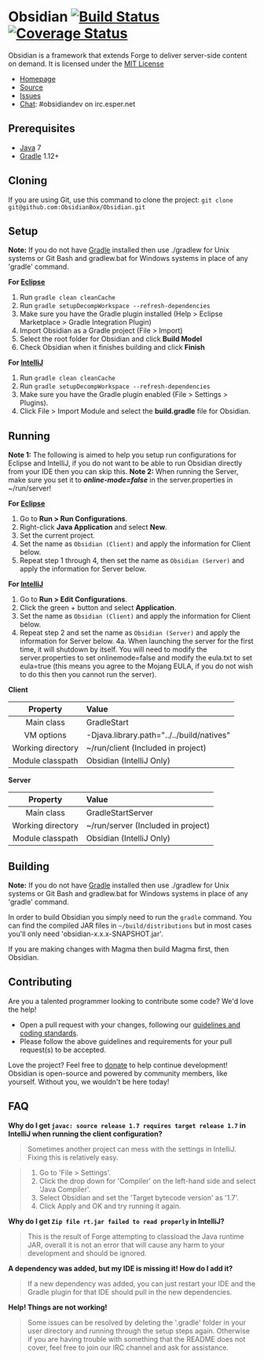 Obsidian [![Build Status](https://travis-ci.org/ObsidianBox/Obsidian.png?branch=master)](https://travis-ci.org/ObsidianBox/Obsidian) [![Coverage Status](https://coveralls.io/repos/ObsidianBox/Obsidian/badge.png)](https://coveralls.io/r/ObsidianBox/Obsidian)
=============
Obsidian is a framework that extends Forge to deliver server-side content on demand. It is licensed under the [MIT License]

* [Homepage]
* [Source]
* [Issues]
* [Chat]: #obsidiandev on irc.esper.net

## Prerequisites
* [Java] 7
* [Gradle] 1.12+

## Cloning
If you are using Git, use this command to clone the project: `git clone git@github.com:ObsidianBox/Obsidian.git`

## Setup
__Note:__ If you do not have [Gradle] installed then use ./gradlew for Unix systems or Git Bash and gradlew.bat for Windows systems in place of any 'gradle' command.

__For [Eclipse]__  
  1. Run `gradle clean cleanCache`  
  2. Run `gradle setupDecompWorkspace --refresh-dependencies`  
  3. Make sure you have the Gradle plugin installed (Help > Eclipse Marketplace > Gradle Integration Plugin)  
  4. Import Obsidian as a Gradle project (File > Import)
  5. Select the root folder for Obsidian and click **Build Model**
  6. Check Obsidian when it finishes building and click **Finish**

__For [IntelliJ]__  
  1. Run `gradle clean cleanCache`  
  2. Run `gradle setupDecompWorkspace --refresh-dependencies`  
  3. Make sure you have the Gradle plugin enabled (File > Settings > Plugins).  
  4. Click File > Import Module and select the **build.gradle** file for Obsidian.

## Running
__Note 1:__ The following is aimed to help you setup run configurations for Eclipse and IntelliJ, if you do not want to be able to run Obsidian directly from your IDE then you can skip this.
__Note 2:__ When running the Server, make sure you set it to *__online-mode=false__* in the server.properties in ~/run/server!

__For [Eclipse]__  
  1. Go to **Run > Run Configurations**.  
  2. Right-click **Java Application** and select **New**.  
  3. Set the current project.  
  4. Set the name as `Obsidian (Client)` and apply the information for Client below.
  5. Repeat step 1 through 4, then set the name as `Obsidian (Server)` and apply the information for Server below.

__For [IntelliJ]__  
  1. Go to **Run > Edit Configurations**.  
  2. Click the green + button and select **Application**.  
  3. Set the name as `Obsidian (Client)` and apply the information for Client below.
  4. Repeat step 2 and set the name as `Obsidian (Server)` and apply the information for Server below.
  4a. When launching the server for the first time, it will shutdown by itself. You will need to modify the server.properties to set onlinemode=false and modify the eula.txt to set eula=true (this means you agree to the Mojang EULA, if you do not wish to do this then you cannot run the server).

__Client__

|     Property      | Value                                     |
|:-----------------:|:------------------------------------------|
|    Main class     | GradleStart                               |
|    VM options     | -Djava.library.path="../../build/natives" |
| Working directory | ~/run/client (Included in project)                                                                      |
| Module classpath  | Obsidian (IntelliJ Only)                                                                                |

__Server__

|     Property      | Value                              |
|:-----------------:|:-----------------------------------|
|    Main class     | GradleStartServer                  |
| Working directory | ~/run/server (Included in project) |
| Module classpath  | Obsidian (IntelliJ Only)           |


## Building
__Note:__ If you do not have [Gradle] installed then use ./gradlew for Unix systems or Git Bash and gradlew.bat for Windows systems in place of any 'gradle' command.

In order to build Obsidian you simply need to run the `gradle` command. You can find the compiled JAR files in `~/build/distributions` but in most cases you'll only need 'obsidian-x.x.x-SNAPSHOT.jar'.

If you are making changes with Magma then build Magma first, then Obsidian.

## Contributing
Are you a talented programmer looking to contribute some code? We'd love the help!
* Open a pull request with your changes, following our [guidelines and coding standards](http://wiki.obsidianbox.org/Contributing).
* Please follow the above guidelines and requirements for your pull request(s) to be accepted.

Love the project? Feel free to [donate] to help continue development! Obsidian is open-source and powered by community members, like yourself. Without you, we wouldn't be here today!

## FAQ
__Why do I get `javac: source release 1.7 requires target release 1.7` in IntelliJ when running the client configuration?__
>Sometimes another project can mess with the settings in IntelliJ. Fixing this is relatively easy.

>1. Go to 'File > Settings'.
>2. Click the drop down for 'Compiler' on the left-hand side and select 'Java Compiler'.
>3. Select Obsidian and set the 'Target bytecode version' as '1.7'.
>4. Click Apply and OK and try running it again.

__Why do I get `Zip file rt.jar failed to read properly` in IntelliJ?__
>This is the result of Forge attempting to classload the Java runtime JAR, overall it is not an error that will cause any harm to your development and should be ignored.

__A dependency was added, but my IDE is missing it! How do I add it?__
>If a new dependency was added, you can just restart your IDE and the Gradle plugin for that IDE should pull in the new dependencies.

__Help! Things are not working!__
>Some issues can be resolved by deleting the '.gradle' folder in your user directory and running through the setup steps again. Otherwise if you are having trouble with something that the README does not cover, feel free to join our IRC channel and ask for assistance.

[Chat]: http://obsidianbox.org/chat/
[Donate]: http://obsidianbox.org/donate/
[Eclipse]: http://www.eclipse.org/
[Gradle]: http://www.gradle.org/
[Homepage]: http://obsidianbox.org/
[IntelliJ]: http://www.jetbrains.com/idea/
[Issues]: http://obsidianbox.org/community/support/
[Java]: http://java.oracle.com/
[Source]: https://github.com/ObsidianBox/Obsidian/
[MIT License]: http://www.tldrlegal.com/license/mit-license/
